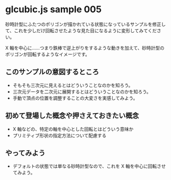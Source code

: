 # glcubic.js sample 005

砂時計型にふたつのポリゴンが描かれている状態になっているサンプルを修正して、これを少しだけ回転させたような見た目になるように変形してみてください。

X 軸を中心に……つまり鉄棒で逆上がりをするような動きを加えて、砂時計型のポリゴンが回転するようなイメージです。

## このサンプルの意図するところ

* そもそも三次元に見えるとはどういうことなのかを知ろう。
* 三次元データを二次元に展開するとはどういうことなのかを知ろう。
* 手動で頂点の位置を調整することの大変さを実感してみよう。

## 初めて登場した概念や押さえておきたい概念

* X 軸などの、特定の軸を中心とした回転とはどういう意味か
* プリミティブ形状の指定方法について配慮する

## やってみよう

* デフォルトの状態では単なる砂時計型なので、これを X 軸を中心に回転させてみよう。


